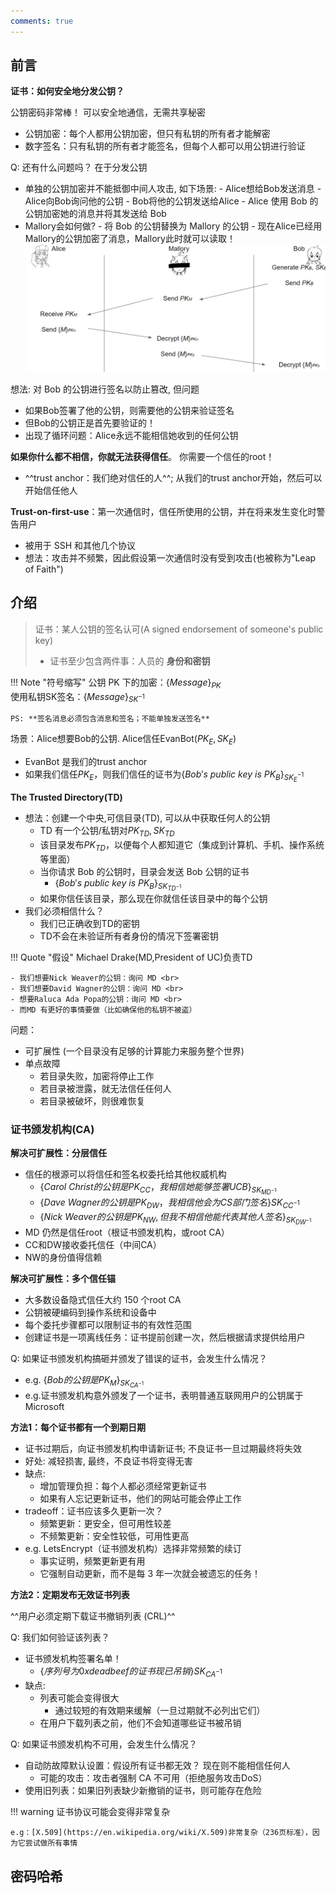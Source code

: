 ```yaml
---
comments: true
---
```


## 前言

**证书：如何安全地分发公钥？**

公钥密码非常棒！ 可以安全地通信，无需共享秘密

- 公钥加密：每个人都用公钥加密，但只有私钥的所有者才能解密
- 数字签名：只有私钥的所有者才能签名，但每个人都可以用公钥进行验证

Q: 还有什么问题吗？ 在于分发公钥

- 单独的公钥加密并不能抵御中间人攻击, 如下场景: 
      - Alice想给Bob发送消息
      - Alice向Bob询问他的公钥
      - Bob将他的公钥发送给Alice
      - Alice 使用 Bob 的公钥加密她的消息并将其发送给 Bob
- Mallory会如何做?
      - 将 Bob 的公钥替换为 Mallory 的公钥
      - 现在Alice已经用Mallory的公钥加密了消息，Mallory此时就可以读取！
![Q](./assets/question.jpg)

想法: 对 Bob 的公钥进行签名以防止篡改, 但问题

- 如果Bob签署了他的公钥，则需要他的公钥来验证签名
- 但Bob的公钥正是首先要验证的！
- 出现了循环问题：Alice永远不能相信她收到的任何公钥

**如果你什么都不相信，你就无法获得信任**。 你需要一个信任的root！

- ^^trust anchor：我们绝对信任的人^^; 从我们的trust anchor开始，然后可以开始信任他人

**Trust-on-first-use**：第一次通信时，信任所使用的公钥，并在将来发生变化时警告用户

- 被用于 SSH 和其他几个协议
- 想法：攻击并不频繁，因此假设第一次通信时没有受到攻击(也被称为"Leap of Faith")

## 介绍

> 证书：某人公钥的签名认可(A signed endorsement of someone's public key) 
> 
> - 证书至少包含两件事：人员的 **身份和密钥**

!!! Note "符号缩写"
    公钥 PK 下的加密：$\{Message\}_{PK}$ <br>
    使用私钥SK签名：$\{Message\}_{SK^{-1}}$

    PS: **签名消息必须包含消息和签名；不能单独发送签名**

场景：Alice想要Bob的公钥. Alice信任EvanBot($PK_E, SK_E$)

- EvanBot 是我们的trust anchor
- 如果我们信任$PK_E$，则我们信任的证书为$\{Bob's\ public\ key\ is\ PK_B\}_{SK_E^{-1}}$

**The Trusted Directory(TD)**

- 想法：创建一个中央,可信目录(TD), 可以从中获取任何人的公钥
    - TD 有一个公钥/私钥对$PK_{TD}, SK_{TD}$
    - 该目录发布$PK_{TD}$，以便每个人都知道它（集成到计算机、手机、操作系统等里面）
    - 当你请求 Bob 的公钥时，目录会发送 Bob 公钥的证书
        - $\{Bob's\ public\ key\ is\ PK_B\}_{SK_{TD^{-1}}}$
    - 如果你信任该目录，那么现在你就信任该目录中的每个公钥
- 我们必须相信什么？
    - 我们已正确收到TD的密钥
    - TD不会在未验证所有者身份的情况下签署密钥

!!! Quote "假设"
    Michael Drake(MD,President of UC)负责TD
    
    - 我们想要Nick Weaver的公钥：询问 MD <br>
    - 我们想要David Wagner的公钥：询问 MD <br>
    - 想要Raluca Ada Popa的公钥：询问 MD <br>
    - 而MD 有更好的事情要做（比如确保他的私钥不被盗）

问题：

  - 可扩展性 (一个目录没有足够的计算能力来服务整个世界)
  - 单点故障
    - 若目录失败，加密将停止工作
    - 若目录被泄露，就无法信任任何人
    - 若目录被破坏，则很难恢复

### 证书颁发机构(CA)

**解决可扩展性：分层信任**

- 信任的根源可以将信任和签名权委托给其他权威机构
    - $\{Carol\ Christ的公钥是PK_{CC}，我相信她能够签署 UCB\}_{SK_{MD^{-1}}}$
    - $\{Dave\ Wagner的公钥是PK_{DW}，我相信他会为CS部门签名\}SK_{CC^{-1}}$
    - $\{Nick\ Weaver的公钥是PK_{NW}, 但我不相信他能代表其他人签名\}_{SK_{DW^{-1}}}$
- MD 仍然是信任root（根证书颁发机构，或root CA）
- CC和DW接收委托信任（中间CA）
- NW的身份值得信赖

**解决可扩展性：多个信任锚**

- 大多数设备隐式信任大约 150 个root CA
- 公钥被硬编码到操作系统和设备中
- 每个委托步骤都可以限制证书的有效性范围
- 创建证书是一项离线任务：证书提前创建一次，然后根据请求提供给用户

Q: 如果证书颁发机构搞砸并颁发了错误的证书，会发生什么情况？

- e.g. $\{Bob的公钥是PK_M\}_{SK_{CA^{-1}}}$
- e.g.证书颁发机构意外颁发了一个证书，表明普通互联网用户的公钥属于 Microsoft

**方法1：每个证书都有一个到期日期**

- 证书过期后，向证书颁发机构申请新证书; 不良证书一旦过期最终将失效
- 好处: 减轻损害, 最终，不良证书将变得无害
- 缺点:
    - 增加管理负担：每个人都必须经常更新证书
    - 如果有人忘记更新证书，他们的网站可能会停止工作
- tradeoff：证书应该多久更新一次？
    - 频繁更新：更安全，但可用性较差
    - 不频繁更新：安全性较低，可用性更高
- e.g. LetsEncrypt（证书颁发机构）选择非常频繁的续订
    - 事实证明，频繁更新更有用
    - 它强制自动更新，而不是每 3 年一次就会被遗忘的任务！

**方法2：定期发布无效证书列表**

^^用户必须定期下载证书撤销列表 (CRL)^^

Q: 我们如何验证该列表？

- 证书颁发机构签署名单！
    - $\{序列号为0xdeadbeef的证书现已吊销\}SK_{CA^{-1}}$
- 缺点: 
    - 列表可能会变得很大
        - 通过较短的有效期来缓解（一旦过期就不必列出它们）
    - 在用户下载列表之前，他们不会知道哪些证书被吊销

Q: 如果证书颁发机构不可用，会发生什么情况？

- 自动防故障默认设置：假设所有证书都无效？ 现在则不能相信任何人
    - 可能的攻击：攻击者强制 CA 不可用（拒绝服务攻击DoS）
- 使用旧列表：如果旧列表缺少新撤销的证书，则可能存在危险

!!! warning 
    证书协议可能会变得非常复杂

    e.g：[X.509](https://en.wikipedia.org/wiki/X.509)非常复杂（236页标准），因为它尝试做所有事情

## 密码哈希